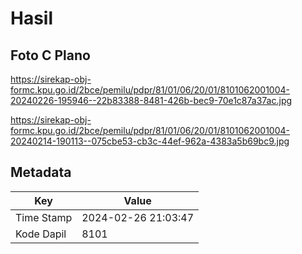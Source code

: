 # Hasil

## Foto C Plano

https://sirekap-obj-formc.kpu.go.id/2bce/pemilu/pdpr/81/01/06/20/01/8101062001004-20240226-195946--22b83388-8481-426b-bec9-70e1c87a37ac.jpg

https://sirekap-obj-formc.kpu.go.id/2bce/pemilu/pdpr/81/01/06/20/01/8101062001004-20240214-190113--075cbe53-cb3c-44ef-962a-4383a5b69bc9.jpg


## Metadata

| Key        | Value               |
| ---------- | ------------------- |
| Time Stamp | 2024-02-26 21:03:47 |
| Kode Dapil | 8101                |



